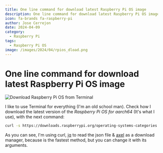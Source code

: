 ```yaml
---
title: One line command for download latest Raspberry Pi OS image
description: One line command for download latest Raspberry Pi OS image
icon: fa-brands fa-raspberry-pi
author: Jose Cerrejon
date: 2024-04-09
category:
  - Raspberry Pi
tags:
  - Raspberry Pi OS
image: /images/2024/04/rpios_dload.png
---
```

# One line command for download latest Raspberry Pi OS image

![Download Raspberry Pi OS from Terminal](/images/2024/04/rpios_dload.png "Download Raspberry Pi OS from Terminal")

I like to use Terminal for everything (I'm an old school man). Check how I download the latest version of the _Raspberry Pi OS for aarch64_ (It's what I use), with the next command:

```sh
curl -s https://downloads.raspberrypi.org/operating-systems-categories.json | jq -r '.[0].images[0].urlHttp' | xargs axel -n 4 -k
```

As you can see, I'm using curl, [jq](https://jqlang.github.io/jq/) to read the json file & [axel](https://github.com/axel-download-accelerator/axel) as a download manager, because is the fastest method, but you can change it with its arguments.